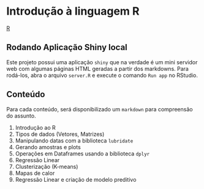 # Introdução à linguagem R

[R](https://en.wikipedia.org/wiki/R_(programming_language)#/media/File:R_logo.svg)

## Rodando Aplicação Shiny local
Este projeto possui uma aplicação `shiny` que na verdade é um mini servidor web com algumas páginas HTML geradas a partir dos markdowns.
Para rodá-los, abra o arquivo `server.R` e execute o comando `Run app` no RStudio.

## Conteúdo
Para cada conteúdo, será disponibilizado um `markdown` para compreensão do assunto.

1. Introdução ao R
2. Tipos de dados (Vetores, Matrizes)
3. Manipulando datas com a biblioteca `lubridate`
3. Gerando amostras e plots
4. Operações em Dataframes usando a biblioteca `dplyr`
5. Regressão Linear
6. Clusterização (K-means)
7. Mapas de calor
8. Regressão Linear e criação de modelo preditivo

